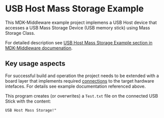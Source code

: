 USB Host Mass Storage Example
===========

This MDK-Middleware example project implemens a USB Host device that accesses a USB Mass Storage Device (USB memory stick) using Mass Storage Class.

For detailed description see [USB Host Mass Storage Example section in MDK-Middleware documenation](https://arm-software.github.io/MDK-Middleware/latest/USB/host_msc_tutorial.html).

Key usage aspects
-----

For successful build and operation the project needs to be extended with a board layer that implements required [connections](https://github.com/Open-CMSIS-Pack/cmsis-toolbox/blob/main/docs/ReferenceApplications.md#connections) to the target hardware intefaces. For details see example documentation referenced above.

This program creates (or overwrites) a `Test.txt` file on the connected USB Stick with the content:

```
USB Host Mass Storage!"
```
